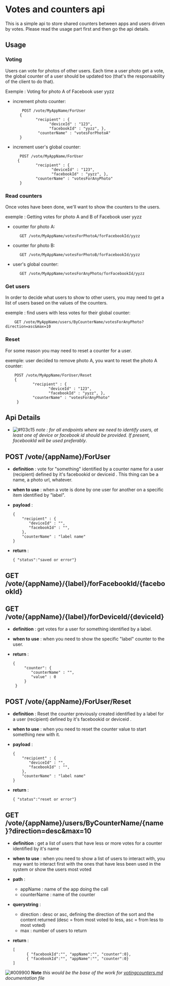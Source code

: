 # Votes and counters api

This is a simple api to store shared counters between apps and users driven by votes.
Please read the usage part first and then go the api details.

## Usage

### Voting
Users can vote for photos of other users. Each time a user photo get a vote, the global counter of a user should be updated too (that's the responsability of the client to do that).

Exemple : Voting for photo A of Facebook user yyzz

- increment photo counter:

          POST /vote/MyAppName/ForUser
         { 
                "recipient" : {
                      "deviceId" : "123", 
                      "facebookId" : "yyzz", }, 
                 "counterName" : "votesForPhotoA" 
         }

- increment user's global counter:

         POST /vote/MyAppName/ForUser
        { 
                "recipient" : { 
                       "deviceId" : "123", 
                       "facebookId" : "yyzz", }, 
                "counterName" : "votesForAnyPhoto" 
         }

### Read counters
Once votes have been done, we'll want to show the counters to the users.

exemple : Getting votes for photo A and B of Facebook user yyzz

- counter for photo A:

         GET /vote/MyAppName/votesForPhotoA/forFacebookId/yyzz

- counter for photo B:

         GET /vote/MyAppName/votesForPhotoB/forFacebookId/yyzz

- user's global counter:

         GET /vote/MyAppName/votesForAnyPhoto/forFacebookId/yyzz


### Get users
In order to decide what users to show to other users, you may need to get a list of users based on the values of the counters.

exemple : find users with less votes for their global counter:

        GET /vote/MyAppName/users/ByCounterName/votesForAnyPhoto?direction=asc&max=10


### Reset
For some reason you may need to reset a counter for a user.

exemple: user decided to remove photo A, you want to reset the photo A counter:

        POST /vote/MyAppName/ForUser/Reset
        { 
                "recipient" : { 
                       "deviceId" : "123", 
                       "facebookId" : "yyzz", }, 
                "counterName" : "votesForAnyPhoto"
         }





## Api Details


* ![#f03c15](https://placehold.it/12/f03c15/000000?text=+) _note : for all endpoints where we need to identify users, at least one of device or facebook id should be provided. If present, facebookId will be used preferably_.

## POST /vote/{appName}/ForUser

* **definition** : vote for "something" identified by a counter name for a user (recipient) defined by it's facebookid or deviceid . This thing can be a name, a photo url, whatever.
* **when to use** : when a vote is done by one user for another on a specific item identified by "label".
* **payload** : 

      { 
          "recipient" : { 
             "deviceId" : "", 
             "facebookId" : "",
          }, 
          "counterName" : "label name"
      }

* **return** : 
      
      { "status":"saved or error"}

## GET /vote/{appName}/{label}/forFacebookId/{facebookId}
## GET /vote/{appName}/{label}/forDeviceId/{deviceId}

* **definition** : get votes for a user for something identified by a label.
* **when to use** : when you need to show the specific "label" counter to the user.

* **return** : 
      
      { 
           "counter": {
              "counterName" : "",
              "value" : 0
           }
       }


## POST /vote/{appName}/ForUser/Reset

* **definition** : Reset the counter previously created identified by a label for a user (recipient) defined by it's facebookid or deviceid . 
* **when to use** : when you need to reset the counter value to start something new with it.
* **payload** : 

      { 
          "recipient" : { 
             "deviceId" : "", 
             "facebookId" : "",
          }, 
          "counterName" : "label name"
      }

* **return** : 
      
      { "status":"reset or error"}


## GET /vote/{appName}/users/ByCounterName/{name}?direction=desc&max=10

* **definition** : get a list of users that have less or more votes for a counter identified by it's name
* **when to use** : when you need to show a list of users to interact with, you may want  to interact first with the ones that have less been used in the system or show the users most voted
* **path** : 
  * appName : name of the app doing the call
  * counterName : name of the counter 
* **querystring** : 
   * direction : desc or asc, defining the direction of the sort and the content returned (desc = from most voted to less, asc = from less to most voted)
   * max : number of users to return

* **return** : 
      
      [
            { "facebookId":"", "appName":"", "counter":0},
            { "facebookId":"", "appName":"", "counter":0}
      ]


![#009900](https://placehold.it/12/009900/000000?text=+) **Note**
_this would be the base of the work for [votingcounters.md](https://github.com/GhostWording/PublicDocumentation/tree/master/API/Sections) documentation file_
